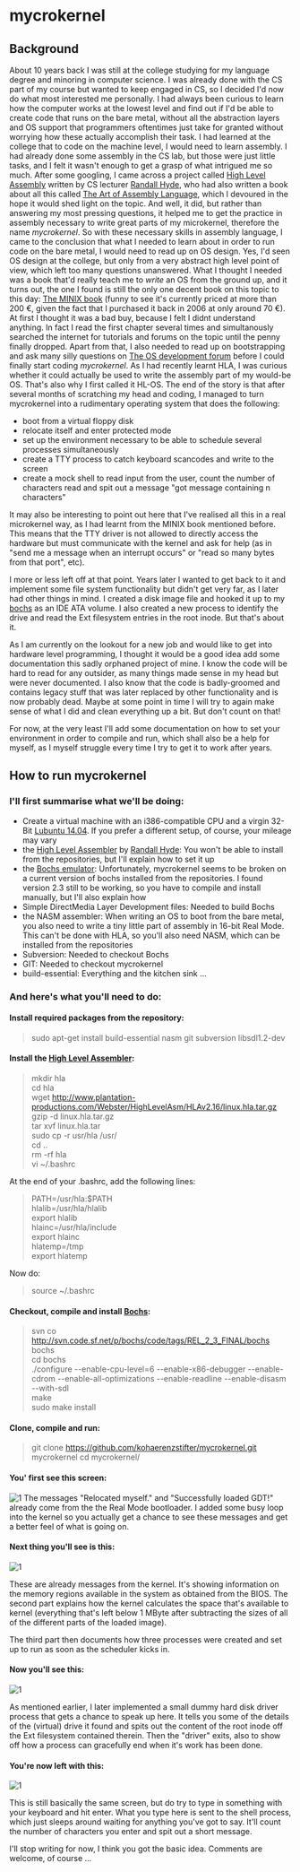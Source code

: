 # mycrokernel

## Background

About 10 years back I was still at the college studying for my language degree and minoring in computer science.
I was already done with the CS part of my course but wanted to keep engaged in CS, so I decided I'd now do what
most interested me personally. I had always been curious to learn how the computer works at the lowest level and find out
if I'd be able to create code that runs on the bare metal, without all the abstraction layers and OS support that programmers
oftentimes just take for granted without worrying how these actually accomplish their task.
I had learned at the college that to code on the machine level, I would need to learn assembly. I had already done some assembly
in the CS lab, but those were just little tasks, and I felt it wasn't enough to get a grasp of what intrigued me so much.
After some googling, I came across a project called [High Level Assembly](http://www.plantation-productions.com/Webster/) written
by CS lecturer [Randall Hyde](https://en.wikipedia.org/wiki/Randall_Hyde), who had also written a book about all this called
[The Art of Assembly Language](http://www.amazon.de/The-Assembly-Language-Randall-Hyde/dp/1593272073), which I devoured in the
hope it would shed light on the topic. And well, it did, but rather than answering my most pressing questions, it helped me to
get the practice in assembly necessary to write great parts of my microkernel, therefore the name _mycrokernel_.
So with these necessary skills in assembly language, I came to the conclusion that what I needed to learn about in order to run
code on the bare metal, I would need to read up on OS design. Yes, I'd seen OS design at the college, but only from a very
abstract high level point of view, which left too many questions unanswered. What I thought I needed was a book that'd really
teach me to _write_ an OS from the ground up, and it turns out, the one I found is still the only one decent book on this topic
to this day: [The MINIX book](http://www.amazon.de/Operating-Systems-Implementation-Prentice-Software/dp/0131429388/)
(funny to see it's currently priced at more than 200 €, given the fact that I purchased it back in 2006 at only around 70 €).
At first I thought it was a bad buy, because I felt I didnt understand anything. In fact I read the first chapter several times
and simultanously searched the internet for tutorials and forums on the topic until the penny finally dropped.
Apart from that, I also needed to read up on bootstrapping and ask many silly questions on
[The OS development forum](http://forum.osdev.org/) before I could finally start coding _mycrokernel_. As I had recently learnt HLA,
I was curious whether it could actually be used to write the assembly part of my would-be OS. That's also why I first called it
HL-OS.
The end of the story is that after several months of scratching my head and coding, I managed to turn mycrokernel into a
rudimentary operating system that does the following:

* boot from a virtual floppy disk
* relocate itself and enter protected mode
* set up the environment necessary to be able to schedule several processes simultaneously
* create a TTY process to catch keyboard scancodes and write to the screen
* create a mock shell to read input from the user, count the number of characters read and
  spit out a message "got message containing n characters"

It may also be interesting to point out here that I've realised all this in a real microkernel way, as I had learnt from the
MINIX book mentioned before. This means that the TTY driver is not allowed to directly access the hardware but must communicate
with the kernel and ask for help (as in "send me a message when an interrupt occurs" or "read so many bytes from that port",
etc).

I more or less left off at that point. Years later I wanted to get back to it and implement some file system functionality but
didn't get very far, as I later had other things in mind. I created a disk image file and hooked it up to my
[bochs](http://bochs.sourceforge.net/) as an IDE ATA volume. I also created a new process to identify the drive and read the
Ext filesystem entries in the root inode. But that's about it.

As I am currently on the lookout for a new job and would like to get into hardware level programming, I thought it would be a
good idea add some documentation this sadly orphaned project of mine. I know the code will be hard to read for any outsider, as
many things made sense in my head but were never documented. I also know that the code is badly-groomed and contains legacy
stuff that was later replaced by other functionality and is now probably dead. Maybe at some point in time I will try to again
make sense of what I did and clean everything up a bit. But don't count on that!

For now, at the very least I'll add some documentation on how to set your environment in order to compile and run, which shall
also be a help for myself, as I myself struggle every time I try to get it to work after years.

## How to run mycrokernel

### I'll first summarise what we'll be doing:

* Create a virtual machine with an i386-compatible CPU and a virgin 32-Bit [Lubuntu 14.04](http://cdimages.ubuntu.com/lubuntu/releases/trusty/release/lubuntu-14.04.4-desktop-i386.iso). If you prefer a different
setup, of course, your mileage may vary
* the [High Level Assembler](http://www.plantation-productions.com/Webster/) by [Randall Hyde](https://en.wikipedia.org/wiki/Randall_Hyde): You won't be able to install from the repositories, but I'll explain how to
set it up
* the [Bochs emulator](http://bochs.sourceforge.net/): Unfortunately, mycrokernel seems to be broken on a current version of bochs installed from the repositories. I found version 2.3 still to be working, so you have to compile and install manually, but I'll also explain how
* Simple DirectMedia Layer Development files: Needed to build Bochs
* the NASM assembler: When writing an OS to boot from the bare metal, you also need to write a tiny little part of assembly in 16-bit Real Mode. This can't be done with HLA, so you'll also need NASM, which can be installed from  the repositories
* Subversion: Needed to checkout Bochs
* GIT: Needed to checkout mycrokernel
* build-essential: Everything and the kitchen sink ...

### And here's what you'll need to do:

#### Install required packages from the repository:

> sudo apt-get install build-essential nasm git subversion libsdl1.2-dev

#### Install the [High Level Assembler](http://www.plantation-productions.com/Webster/):

> mkdir hla  
> cd hla  
> wget http://www.plantation-productions.com/Webster/HighLevelAsm/HLAv2.16/linux.hla.tar.gz  
> gzip -d linux.hla.tar.gz  
> tar xvf linux.hla.tar  
> sudo cp -r usr/hla /usr/  
> cd ..  
> rm -rf hla  
> vi ~/.bashrc  

At the end of your .bashrc, add the following lines:

> PATH=/usr/hla:$PATH  
> hlalib=/usr/hla/hlalib  
> export hlalib  
> hlainc=/usr/hla/include  
> export hlainc  
> hlatemp=/tmp  
> export hlatemp  

Now do:

> source ~/.bashrc

#### Checkout, compile and install [Bochs](http://bochs.sourceforge.net/):

> svn co http://svn.code.sf.net/p/bochs/code/tags/REL_2_3_FINAL/bochs bochs  
> cd bochs  
> ./configure --enable-cpu-level=6 --enable-x86-debugger --enable-cdrom --enable-all-optimizations --enable-readline --enable-disasm --with-sdl  
> make  
> sudo make install  

#### Clone, compile and run:

> git clone https://github.com/kohaerenzstifter/mycrokernel.git mycrokernel
> cd mycrokernel/

#### You' first see this screen:
![1](https://github.com/kohaerenzstifter/mycrokernel/blob/master/1.png)
The messages "Relocated myself." and "Successfully loaded GDT!" already come from the the Real Mode bootloader. I added some busy loop into the kernel so you actually get a chance to see these messages and get a better feel of what is going on.

#### Next thing you'll see is this:
![1](https://github.com/kohaerenzstifter/mycrokernel/blob/master/2.png)

These are already messages from the kernel. It's showing information on the memory regions available in the system as obtained from the BIOS. The second part explains how the kernel calculates the space that's available to kernel (everything that's left below 1 MByte after subtracting the sizes of all of the different parts of the loaded image).

The third part then documents how three processes were created and set up to run as soon as the scheduler kicks in.

#### Now you'll see this:
![1](https://github.com/kohaerenzstifter/mycrokernel/blob/master/3.png)

As mentioned earlier, I later implemented a small dummy hard disk driver process that gets a chance to speak up here. It tells you some of the details of the (virtual) drive it found and spits out the content of the root inode off the Ext filesystem contained therein. Then the "driver" exits, also to show off how a process can gracefully end when it's work has been done.

#### You're now left with this:
![1](https://github.com/kohaerenzstifter/mycrokernel/blob/master/4.png)

This is still basically the same screen, but do try to type in something with your keyboard and hit enter. What you type here is sent to the shell process, which just sleeps around waiting for anything you've got to say. It'll count the number of characters you enter and spit out a short message.

I'll stop writing for now, I think you got the basic idea. Comments are welcome, of course ...
